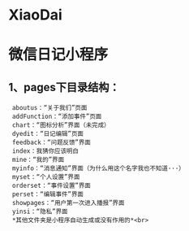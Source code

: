 # XiaoDai   

# 微信日记小程序  

## 1、pages下目录结构：  
     aboutus：“关于我们”页面  
     addFunction：“添加事件”页面    
     chart：“图标分析”界面（未完成）  
     dyedit：“日记编辑”页面   
     feedback：“问题反馈”界面   
     index：我猜你应该明白   
     mine：“我的”界面   
     myinfo：“消息通知”界面（为什么用这个名字我也不知道···）   
     myset：“个人设置”界面   
     orderset：“事件设置”界面   
     perset：“编辑事件”界面   
     showpages：“用户第一次进入播报”界面   
     yinsi：“隐私”界面   
     *其他文件夹是小程序自动生成或没有作用的*<br>
